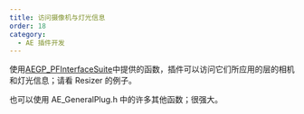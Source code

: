 ```yaml
---
title: 访问摄像机与灯光信息
order: 18
category:
  - AE 插件开发
---
```


使用[AEGP_PFInterfaceSuite](../aegps/aegp-suites.html)中提供的函数，插件可以访问它们所应用的层的相机和灯光信息；请看 Resizer 的例子。

也可以使用 AE_GeneralPlug.h 中的许多其他函数；很强大。
